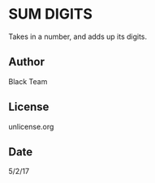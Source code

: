 SUM DIGITS
==========
Takes in a number, and adds up its digits.

Author
------
Black Team

License
-------
unlicense.org

Date
-------
5/2/17

